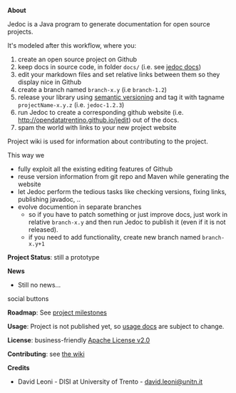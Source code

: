
**About**

Jedoc is a Java program to generate documentation for open source projects. 

It's modeled after this workflow, where you:

1. create an open source project on Github
2. keep docs in source code, in folder `docs/` (i.e. see [jedoc docs](docs))
3. edit your markdown files and set relative links between them so they display nice in Github
4. create a branch named `branch-x.y` (i.e `branch-1.2`)
5. release your library using <a href="http://semver.org" target="_blank">semantic versioning</a> and tag it with tagname `projectName-x.y.z` (i.e. `jedoc-1.2.3`)
6. run Jedoc to create a corresponding github website (i.e. http://opendatatrentino.github.io/jedit) out of the docs. 
7. spam the world with links to your new project website

Project wiki is used for information about contributing to the project.

This way we 

* fully exploit all the existing editing features of Github
* reuse version information from git repo and Maven while generating the website
* let Jedoc perform the tedious tasks like checking versions, fixing links, publishing javadoc, ..
* evolve documention in separate branches
    * so if you have to patch something or just improve docs, just work in relative `branch-x.y` and then run Jedoc to publish it (even if it is not released).
    * if you need to add functionality, create new branch named `branch-x.y+1`


**Project Status**: still a prototype

**News**

* Still no news...

social buttons

**Roadmap**: See [project milestones](../../milestones)

**Usage**: Project is not published yet, so [usage docs](docs) are subject to change. 

**License**: business-friendly [Apache License v2.0](LICENSE.txt)

**Contributing**: see [the wiki](../../wiki)

**Credits**

* David Leoni - DISI at University of Trento - david.leoni@unitn.it
